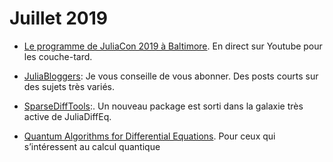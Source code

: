 # Juillet 2019

- [Le programme de JuliaCon 2019 à Baltimore](https://pretalx.com/juliacon2019/talk/). En direct sur Youtube pour les couche-tard.

- [JuliaBloggers](https://www.juliabloggers.com): Je vous conseille de vous abonner. Des posts courts sur des sujets très variés. 

- [SparseDiffTools](https://github.com/JuliaDiffEq/SparseDiffTools.jl):. Un nouveau package est sorti dans la galaxie très active de JuliaDiffEq. 

- [Quantum Algorithms for Differential Equations](https://nextjournal.com/dgan181/julia-soc-19-quantum-algorithms-for-differential-equations). Pour ceux qui s’intéressent au calcul quantique 
